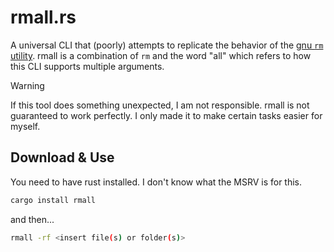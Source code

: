 # rmall.rs
A universal CLI that (poorly) attempts to replicate the behavior of the [gnu `rm` utility](https://man7.org/linux/man-pages/man1/rm.1.html). rmall is a combination of `rm` and the word "all" which refers to how this CLI supports multiple arguments. 
> [!WARNING]  
> If this tool does something unexpected, I am not responsible. rmall is not guaranteed to work perfectly. I only made it to make certain tasks easier for myself.
## Download & Use
You need to have rust installed. I don't know what the MSRV is for this. 
```sh
cargo install rmall
```  
and then...
```sh
rmall -rf <insert file(s) or folder(s)>
```
